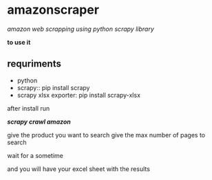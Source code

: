 # amazonscraper

*amazon web scrapping using python scrapy library*

**to use it**

## requriments

* python
* scrapy:: pip install scrapy
* scrapy xlsx exporter: pip install scrapy-xlsx

after install run 

***scrapy crawl amazon***

give the product you want to search 
give the max number of pages to search

wait for a sometime

and you will have your excel sheet with the results
